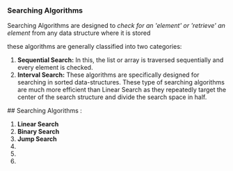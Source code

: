 ### Searching Algorithms

<P>Searching Algorithms are designed to <em>check for an 'element' or 'retrieve' an element</em> from any data structure where it is stored </P>
<p>these algorithms are generally classified into two categories: </p>
<ol>
  <li><b>Sequential Search:</b>  In this, the list or array is traversed sequentially and every element is checked. </li>
  <li><b>Interval Search:</b> These algorithms are specifically designed for searching in sorted data-structures. These type of searching algorithms are much more efficient than Linear    Search as they repeatedly target the center of the search structure and divide the search space in half.</li>
</ol>
## Searching Algorithms :
  <ol>
    <li><b>Linear Search</b></li>
    <li><b>Binary Search</b></li>
    <li><b>Jump Search</b></li>
    <li><b></b></li>
    <li><b></b></li>
    <li><b></b></li>
  </ol>
